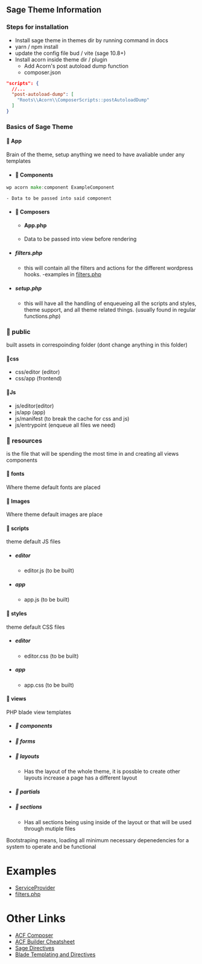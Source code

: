 ## Sage Theme Information

### Steps for installation

-   Install sage theme in themes dir by running command in docs
-   yarn / npm install
-   update the config file bud / vite (sage 10.8+)
-   Install acorn inside theme dir / plugin
    -   Add Acorn's post autoload dump function
    -   composer.json

```json
"scripts": {
  //...
  "post-autoload-dump": [
    "Roots\\Acorn\\ComposerScripts::postAutoloadDump"
  ]
}

```

### Basics of Sage Theme

#### 📁 App

Brain of the theme, setup anything we need to have avaliable under any templates

-   #### 📁 Components

```go
wp acorn make:component ExampleComponent
```
    - Data to be passed into said component

-   #### 📁 Composers

    -   #### App.php
    -   Data to be passed into view before rendering

-   ##### filters.php

    -   this will contain all the filters and actions for the different wordpress hooks. -examples in [filters.php](filters/readme.md)

-   ##### setup.php
    -   this will have all the handling of enqueueing all the scripts and styles, theme support, and all theme related things. (usually found in regular functions.php)

### 📁 public

built assets in correspoinding folder (dont change anything in this folder)

#### 📁css

-   css/editor (editor)
-   css/app (frontend)

#### 📁Js

-   js/editor(editor)
-   js/app (app)
-   js/manifest (to break the cache for css and js)
-   js/entrypoint (enqueue all files we need)

### 📁 resources

is the file that will be spending the most time in and creating all views components

#### 📁 fonts

Where theme default fonts are placed

#### 📁 Images

Where theme default images are place

#### 📁 scripts

theme default JS files

-   ##### editor
    -   editor.js (to be built)
-   ##### app
    -   app.js (to be built)

#### 📁 styles

theme default CSS files

-   ##### editor
    -   editor.css (to be built)
-   ##### app
    -   app.css (to be built)

#### 📁 views

PHP blade view templates

-   ##### 📁 components

-   ##### 📁 forms

-   ##### 📁 layouts

    -   Has the layout of the whole theme, it is possble to create other layouts increase a page has a different layout

-   ##### 📁 partials

-   ##### 📁 sections
    -   Has all sections being using inside of the layout or that will be used through mutiple files

Bootstraping means, loading all minimum necessary depenedencies for a system to operate and be functional

# Examples

-   [ServiceProvider](service-providers/readme.md)
-   [filters.php](filters/readme.md)

# Other Links

-   [ACF Composer](https://github.com/Log1x/acf-composer)
-   [ACF Builder Cheatsheet](https://github.com/Log1x/acf-builder-cheatsheet)
-   [Sage Directives](https://log1x.github.io/sage-directives-docs/)
-   [Blade Templating and Directives](https://laravel.com/docs/11.x/blade#blade-directives)
